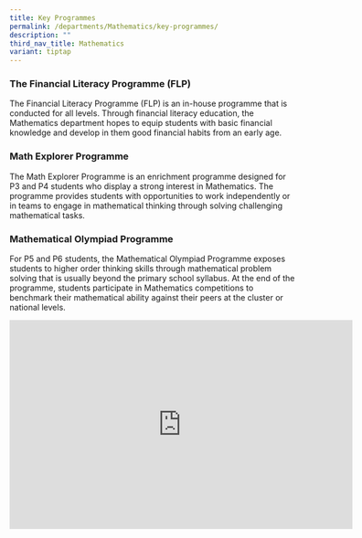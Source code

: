 ```yaml
---
title: Key Programmes
permalink: /departments/Mathematics/key-programmes/
description: ""
third_nav_title: Mathematics
variant: tiptap
---
```

<h3><strong>The Financial Literacy Programme (FLP)</strong></h3>
<p>The Financial Literacy Programme (FLP)<strong>&nbsp;</strong>is an in-house
programme that is conducted for all levels. Through financial literacy
education, the Mathematics department hopes to equip students with basic
financial knowledge and develop in them good financial habits from an early
age.</p>
<p></p>
<h3><strong>Math Explorer Programme</strong></h3>
<p>The&nbsp;Math Explorer Programme&nbsp;is an enrichment programme designed
for P3 and P4 students who display a strong interest in Mathematics. The
programme provides students with opportunities to work independently or
in teams to engage in mathematical thinking through solving challenging
mathematical tasks.</p>
<p></p>
<h3><strong>Mathematical Olympiad Programme</strong>&nbsp;</h3>
<p>For P5 and P6 students, the&nbsp;Mathematical Olympiad Programme&nbsp;exposes
students to higher order thinking skills through mathematical problem solving
that is usually beyond the primary school syllabus. At the end of the programme,
students participate in Mathematics competitions to benchmark their mathematical
ability against their peers at the cluster or national levels.</p>
<div class="iframe-wrapper">
<iframe height="366" width="600" allowfullscreen="true" frameborder="0" src="https://docs.google.com/presentation/d/e/2PACX-1vSmoyqFCcFtKyxrV13EKNah9251NVeUEwG3nkOxiFmyVWtULENLADIzTklnf1xoaG-VC58MQQAtp_Jh/embed?start=false&amp;loop=true&amp;delayms=3000"></iframe>
</div>
<p></p>